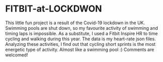 # FITBIT-at-LOCKDWON
This little fun project is a result of the Covid-19 lockdown in the UK. 
Swimming pools are shut down, so my favourite activity of swimming and timing laps is impossible. 
As a substitute, I used a Fitbit Inspire HR to time cycling and walking during this year.
The data is my heart-rate json files. Analyzing these activities, I find out that cycling short 
sprints is the most energetic type of activity. Almost like a swimming pool :) Comments are welcomed!
